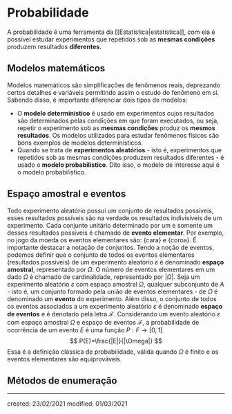 # Probabilidade
A probabilidade é uma ferramenta da [[Estatística|estatística]], com ela é possível estudar experimentos que repetidos sob as **mesmas condições** produzem resultados **diferentes**.

## Modelos matemáticos
Modelos matemáticos são simplificações de fenômenos reais, deprezando certos detalhes e variáveis permitindo assim o estudo do fenômeno em si. Sabendo disso, é importante diferenciar dois tipos de modelos: 
- O **modelo determinístico** é usado em experimentos cujos resultados são determinados pelas condições em que foram executados, ou seja, repetir o experimento sob as **mesmas condições** produz os **mesmos resultados**. Os modelos utilizados para estudar fenômenos físicos são bons exemplos de modelos determinísticos.
- Quando se trata de **experimentos aleatórios** - isto é, experimentos que repetidos sob as mesmas condições produzem resultados diferentes - é usado o **modelo probabilístico**. Dito isso, o modelo de interesse aqui é o modelo probabilístico.

## Espaço amostral e eventos
Todo experimento aleatório possui um conjunto de resultados possíveis, esses resultados possíveis são na verdade os resultados indivisíveis de um experimento. Cada conjunto unitário determinado por um e somente um desses resultados possíveis é chamado de **evento elementar**. Por exemplo, no jogo da moeda os eventos elementares são: $\{\text{cara}\} \text{ e } \{\text{coroa}\}$. É importante destacar a notação de conjuntos.
Tendo a noção de eventos, podemos definir que o conjunto de todos os eventos elementares (resultados possíveis) de um experimento aleatório $\varepsilon$ é denominado **espaço amostral**, representado por $\Omega$. O número de eventos elementares em um dado $\Omega$ é chamado de cardinalidade, representado por $|\Omega|$.
Seja um experimento aleatório $\varepsilon$ com espaço amostral $\Omega$, qualquer subconjunto de $A$ - isto é, um conjunto formado pela união de eventos elementares - de $\Omega$ é denominado um **evento** do experimento. Além disso, o conjunto de todos os eventos associados a um experimento aleatório $\varepsilon$ é denominado **espaço de eventos** e é denotado pela letra $\mathcal{F}$.
Considerando um evento aleatório $\varepsilon$ com espaço amostral $\Omega$ e espaço de eventos $\mathcal{F}$, a probabilidade de ocorrência de um evento $E$ é uma função $P:F\rightarrow[0,1]$
$$
P(E)=\frac{|E|}{|\Omega|}
$$
Essa é a definição clássica de probabilidade, válida quando $\Omega$ é finito e os eventos elementares são equiprováveis.

## Métodos de enumeração


---

created: 23/02/2021
modified: 01/03/2021